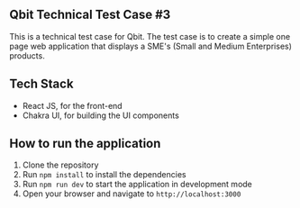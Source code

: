 ## Qbit Technical Test Case #3
This is a technical test case for Qbit. The test case is to create a simple one page web application that displays a SME's (Small and Medium Enterprises) products.

## Tech Stack
- React JS, for the front-end
- Chakra UI, for building the UI components

## How to run the application
1. Clone the repository
2. Run `npm install` to install the dependencies
3. Run `npm run dev` to start the application in development mode
4. Open your browser and navigate to `http://localhost:3000`
